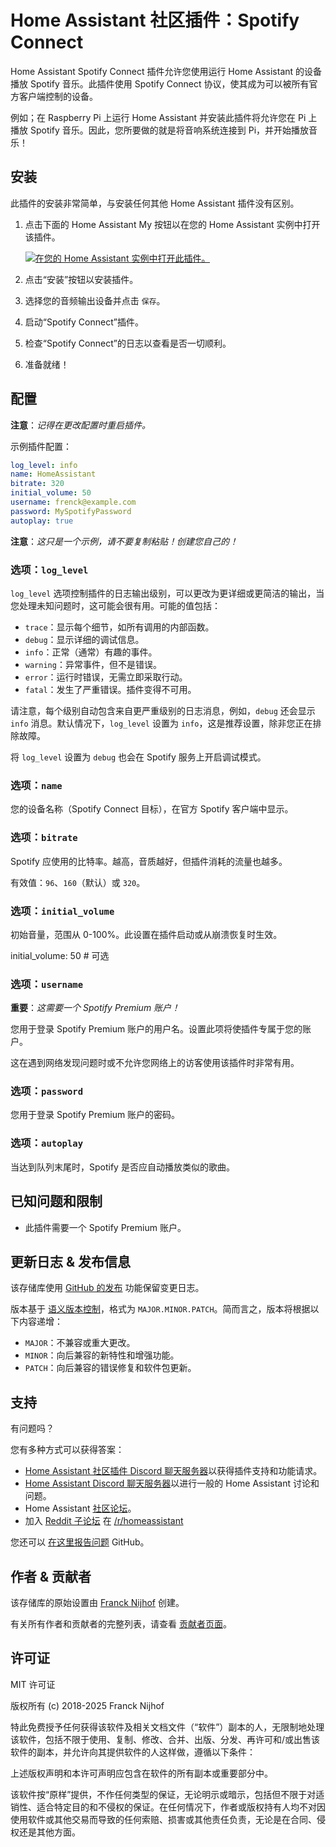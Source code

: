 # Home Assistant 社区插件：Spotify Connect

Home Assistant Spotify Connect 插件允许您使用运行 Home Assistant 的设备播放 Spotify 音乐。此插件使用 Spotify Connect 协议，使其成为可以被所有官方客户端控制的设备。

例如；在 Raspberry Pi 上运行 Home Assistant 并安装此插件将允许您在 Pi 上播放 Spotify 音乐。因此，您所要做的就是将音响系统连接到 Pi，并开始播放音乐！

## 安装

此插件的安装非常简单，与安装任何其他 Home Assistant 插件没有区别。

1. 点击下面的 Home Assistant My 按钮以在您的 Home Assistant 实例中打开该插件。

   [![在您的 Home Assistant 实例中打开此插件。][addon-badge]][addon]

1. 点击“安装”按钮以安装插件。
1. 选择您的音频输出设备并点击 `保存`。
1. 启动“Spotify Connect”插件。
1. 检查“Spotify Connect”的日志以查看是否一切顺利。
1. 准备就绪！

## 配置

**注意**：_记得在更改配置时重启插件。_

示例插件配置：

```yaml
log_level: info
name: HomeAssistant
bitrate: 320
initial_volume: 50
username: frenck@example.com
password: MySpotifyPassword
autoplay: true
```

**注意**：_这只是一个示例，请不要复制粘贴！创建您自己的！_

### 选项：`log_level`

`log_level` 选项控制插件的日志输出级别，可以更改为更详细或更简洁的输出，当您处理未知问题时，这可能会很有用。可能的值包括：

- `trace`：显示每个细节，如所有调用的内部函数。
- `debug`：显示详细的调试信息。
- `info`：正常（通常）有趣的事件。
- `warning`：异常事件，但不是错误。
- `error`：运行时错误，无需立即采取行动。
- `fatal`：发生了严重错误。插件变得不可用。

请注意，每个级别自动包含来自更严重级别的日志消息，例如，`debug` 还会显示 `info` 消息。默认情况下，`log_level` 设置为 `info`，这是推荐设置，除非您正在排除故障。

将 `log_level` 设置为 `debug` 也会在 Spotify 服务上开启调试模式。

### 选项：`name`

您的设备名称（Spotify Connect 目标），在官方 Spotify 客户端中显示。

### 选项：`bitrate`

Spotify 应使用的比特率。越高，音质越好，但插件消耗的流量也越多。

有效值：`96`、`160`（默认）或 `320`。

### 选项：`initial_volume`

初始音量，范围从 0-100%。此设置在插件启动或从崩溃恢复时生效。

initial_volume: 50 # 可选

### 选项：`username`

**重要**：_这需要一个 Spotify Premium 账户！_

您用于登录 Spotify Premium 账户的用户名。设置此项将使插件专属于您的账户。

这在遇到网络发现问题时或不允许您网络上的访客使用该插件时非常有用。

### 选项：`password`

您用于登录 Spotify Premium 账户的密码。

### 选项：`autoplay`

当达到队列末尾时，Spotify 是否应自动播放类似的歌曲。

## 已知问题和限制

- 此插件需要一个 Spotify Premium 账户。

## 更新日志 & 发布信息

该存储库使用 [GitHub 的发布][releases] 功能保留变更日志。

版本基于 [语义版本控制][semver]，格式为 `MAJOR.MINOR.PATCH`。简而言之，版本将根据以下内容递增：

- `MAJOR`：不兼容或重大更改。
- `MINOR`：向后兼容的新特性和增强功能。
- `PATCH`：向后兼容的错误修复和软件包更新。

## 支持

有问题吗？

您有多种方式可以获得答案：

- [Home Assistant 社区插件 Discord 聊天服务器][discord]以获得插件支持和功能请求。
- [Home Assistant Discord 聊天服务器][discord-ha]以进行一般的 Home Assistant 讨论和问题。
- Home Assistant [社区论坛][forum]。
- 加入 [Reddit 子论坛][reddit] 在 [/r/homeassistant][reddit]

您还可以 [在这里报告问题][issue] GitHub。

## 作者 & 贡献者

该存储库的原始设置由 [Franck Nijhof][frenck] 创建。

有关所有作者和贡献者的完整列表，请查看 [贡献者页面][contributors]。

## 许可证

MIT 许可证

版权所有 (c) 2018-2025 Franck Nijhof

特此免费授予任何获得该软件及相关文档文件（“软件”）副本的人，无限制地处理该软件，包括不限于使用、复制、修改、合并、出版、分发、再许可和/或出售该软件的副本，并允许向其提供软件的人这样做，遵循以下条件：

上述版权声明和本许可声明应包含在软件的所有副本或重要部分中。

该软件按“原样”提供，不作任何类型的保证，无论明示或暗示，包括但不限于对适销性、适合特定目的和不侵权的保证。在任何情况下，作者或版权持有人均不对因使用软件或其他交易而导致的任何索赔、损害或其他责任负责，无论是在合同、侵权还是其他方面。

[addon-badge]: https://my.home-assistant.io/badges/supervisor_addon.svg
[addon]: https://my.home-assistant.io/redirect/supervisor_addon/?addon=a0d7b954_spotify&repository_url=https%3A%2F%2Fgithub.com%2Fhassio-addons%2Frepository
[contributors]: https://github.com/hassio-addons/addon-spotify-connect/graphs/contributors
[discord-ha]: https://discord.gg/c5DvZ4e
[discord]: https://discord.me/hassioaddons
[forum]: https://community.home-assistant.io/t/home-assistant-community-add-on-spotify-connect/61210?u=frenck
[frenck]: https://github.com/frenck
[issue]: https://github.com/hassio-addons/addon-spotify-connect/issues
[reddit]: https://reddit.com/r/homeassistant
[releases]: https://github.com/hassio-addons/addon-spotify-connect/releases
[semver]: http://semver.org/spec/v2.0.0.htm